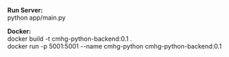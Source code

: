 **Run Server:** <br>
python app/main.py


**Docker:** <br>
docker build -t cmhg-python-backend:0.1 . <br>
docker run -p 5001:5001 --name cmhg-python cmhg-python-backend:0.1
